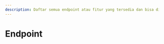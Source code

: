 ```yaml
---
description: Daftar semua endpoint atau fitur yang tersedia dan bisa digunakan saat ini.
---
```


# Endpoint

